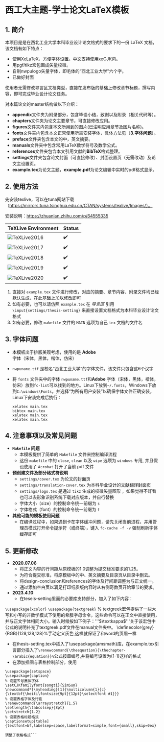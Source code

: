 # 西工大主题-学士论文LaTeX模板



## 1. 简介

本项目是是在西北工业大学本科毕业设计论文格式的要求下的一份 LaTeX 文档，该文档有如下特点：

* 使用XeLaTeX，方便字体设置。中文支持使用xeCJK包。
* 用pgf/tikz宏包画成矢量校徽。
* 自制nwpulogo矢量字体，即毛体的“西北工业大学”六个字。
* 已做好封面

使用者无需修改导言区文档类型，直接在发布版的基础上修改章节标题，撰写内容，即可完成毕业设计论文任务。

对本篇论文的master结构做以下介绍：

- **appendix**文件夹为附录部分，包含毕设小结，致谢以及附录（相关代码等）。
- **chapters**文件夹为论文主要章节，可直接修改应用。
- **figures**文件夹内包含本文所用到的图片(已注明应用章节及图片名称)。
- **fonts**文件夹内包含本文正常使用所需安装字体，具体方法见（**3.字体问题**）。
- **preface**文件夹包含本文的中，英文摘要。
- **manuals**文件夹中包含常用LaTeX数学符号及数学公式。
- **references**文件夹包含本文引用文献的**BibTeX**格式整理。
- **settings**文件夹包含论文封面（可直接修改）、封面设置页（无需改动）及论文主设置页。
- **example.tex**为论文主题，**example.pdf**为论文编辑中实时的pdf格式显示。

## 2. 使用方法

先安装texlive，可以在tuna网站下载（https://mirrors.tuna.tsinghua.edu.cn/CTAN/systems/texlive/Images/）。

安装说明：https://zhuanlan.zhihu.com/p/64555335

| TeXLive Environment                                          | Status |
| ------------------------------------------------------------ | ------ |
| ![TeXLive2016](https://img.shields.io/badge/TeXLive-2016-3D6117.svg) | ✔️      |
| ![TeXLive2017](https://img.shields.io/badge/TeXLive-2017-3D6117.svg) | ✔️      |
| ![TeXLive2018](https://img.shields.io/badge/TeXLive-2018-3D6117.svg) | ✔️      |
| ![TeXLive2019](https://img.shields.io/badge/TeXLive-2019-3D6117.svg) | ✔️      |
| ![TeXLive2020](https://img.shields.io/badge/TeXLive-2020-3D6117.svg) | ✔️      |

1. 直接对 `example.tex` 文件进行修改，对应的摘要、章节内容、附录文件均已经默认生成，在此基础上加以修改即可
2. 如有必要，也可以请仿照 `example.tex` 在 *导言区* 引用 `\input{settings/thesis-setting}` 来直接设置文档格式为本科毕业设计论文格式
3. 如有必要，修改 `makefile` 文件的 `MAIN` 选项为自己 `tex` 文档的文件名


## 3. 字体问题


* 本模板出于排版美观考虑，使用的是 **Adobe** 字体（宋体，黑体，楷体，仿宋）

* `nwpuname.ttf` 是校名“西北工业大学”的字体文件，该文件只包含这6个汉字

* 将 `fonts` 文件夹中的字体 `nwpuname.ttf`和**Adobe** 字体（宋体，黑体，楷体，仿宋）放到`fc-list`可以找到的地方。Linux下放到`~/.fonts`，Windows下放到`C:\windows\Fonts`，并选择“为所有用户安装”以确保字体文件正确安装。Linux下安装完成后执行：

      xelatex main.tex
      bibtex main.tex
      xelatex main.tex
      xelatex main.tex



## 4. 注意事项以及常见问题

* **`Makefile` 问题**
  * 本模板提供了简单的 `Makefile` 文件来控制编译流程
  * 这份 `makefile` 中的 `close`, `clean` 以及 `wipe` 选项为 `windows` 专用, 并且假设使用了 `Acrobat` 打开了当前 pdf 文件
* **预创建文件及部分格式符说明**
  * `settings/cover.tex` 为论文的封面页
  * `settings/translation-cover.tex` 为本科毕业设计的文献翻译封面页
  * `settings/logo.tex` 是通过 `tikz` 生成的校徽矢量图形 ，如果觉得不好看也可以去形象识别系统下载对应版本，并自行替换
  * 字体大小（size）的控制命令统一前缀为 `s`
  * 字体格式（font）的控制命令统一前缀为 `f`
* **其他可能的模板使用问题**
  * 在编译过程中，如果遇到卡在字体缓冲问题，请先关闭当前进程，并用管理员模式打开命令提示符（或终端），键入 `fc-cache -f -v` 强制刷新字体缓存即可

## 5. 更新修改

* **2020.07.06**
  * 将正文内容的行间距从原模板的1.0调整为提交标准要求的1.25。
  * 为符合提交标准，将原模板中的中、英文摘要及目录页从目录中删去。
  * 将design-conclusion和references的字体及行间距调整为与正文统一。
  * 通过添加空白页以满足打印纸质版内容时从右侧奇数页开始章节的要求。
* **2023.4.10**
  * 在teseis-setting里面的必要库支持部分，加入了如下内容：

```\usepackage{xcolor}```
```\usepackage{textgreek}``` % textgreek宏包提供了一些大写和小写的非数学模式下使用的希腊字母命令，这些命令可以在正文中直接使用，并与正文字体相同大小。输入时候按如下例子：'''$\textkappa$'''关于该宏包中公式的说明补充了textgreek.pdf文件在manual文件夹中。
\definecolor{grey}{RGB}{128,128,128}%手动定义灰色,这样就保证了和word的页眉一样
  * 在thesis-setting.tex中插入了\usepackage{amsmath}库，在example.tex引言部分插入了```\renewcommand{\theequation}{\thechapter-\arabic{equation}}%```公式按章编号,并将编号设置为(1-1)这样的格式
  * 在添加插图与表格控制部分，使用

```%\captionsetup[table]{labelfont=bf,textfont=bf}
\usepackage{setspace}
\usepackage{caption}
% 设置五号黑体字体
\setCJKfamilyfont{songti}{SimSun}
\newcommand*{\myheading}[1]{\multicolumn{1}{c}{\textbf{\heiti\fontsize{9pt}{12pt}\selectfont #1}}}
% 设置表格字体及行距
\renewcommand{\arraystretch}{1.5}
\setlength{\tabcolsep}{8pt}
\setstretch{1.2}
% 设置表格标题格式
\captionsetup[table]{textfont=bf,labelsep=space,labelformat=simple,font={small},skip=0ex}

调整了表格格式```
